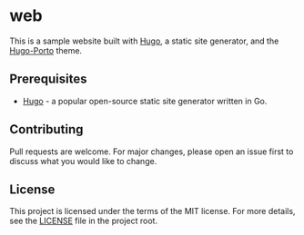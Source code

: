 # web

This is a sample website built with [Hugo](https://gohugo.io/), a static site generator, and the
[Hugo-Porto](https://github.com/hugo-porto/theme) theme.

## Prerequisites

- [Hugo](https://gohugo.io/getting-started/installing/) - a popular open-source static site generator written in Go.

## Contributing

Pull requests are welcome. For major changes, please open an issue first to discuss what you would like to change.

## License

This project is licensed under the terms of the MIT license. For more details, see the [LICENSE](LICENSE) file in the
project root.
